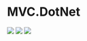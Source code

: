 # MVC.DotNet

[![](https://img.shields.io/badge/Author-jskyzero-brightgreen.svg?style=flat)]()
[![](https://img.shields.io/badge/Data-2019/10/03-brightgreen.svg?style=flat)]()
[![](https://img.shields.io/badge/netcoreapp-3.0-brightgreen.svg?style=flat)]()
